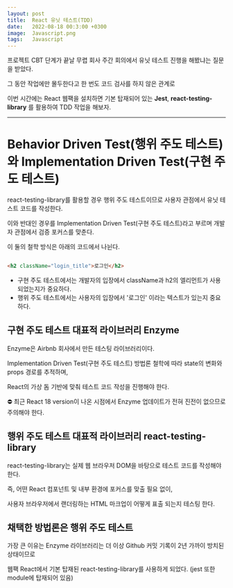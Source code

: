 ```yaml
---
layout: post
title:  React 유닛 테스트(TDD)
date:   2022-08-18 00:3:00 +0300
image:  Javascript.png
tags:   Javascript
---
```



프로젝트 CBT 단계가 끝날 무렵 회사 주간 회의에서 유닛 테스트 진행을 해봤냐는 질문을 받았다.

그 동안 작업에만 몰두한다고 한 번도 코드 검사를 하지 않은 관계로 

이번 시간에는 React 웹팩을 설치하면 기본 탑재되어 있는 __Jest__, __react-testing-library__ 를 활용하여 TDD 작업을 해보자.


---

#  Behavior Driven Test(행위 주도 테스트)와 Implementation Driven Test(구현 주도 테스트)

react-testing-library를 활용할 경우 행위 주도 테스트이므로 사용자 관점에서 유닛 테스트 코드를 작성한다.

이와 반대인 경우를 Implementation Driven Test(구현 주도 테스트)라고 부르며 개발자 관점에서 검증 포커스를 맞춘다.

이 둘의 철학 방식은 아래의 코드에서 나뉜다.

```html

<h2 className="login_title">로그인</h2>

```

- 구현 주도 테스트에서는 개발자의 입장에서 className과 h2의 엘리먼트가 사용되었는지가 중요하다.
- 행위 주도 테스트에서는 사용자의 입장에서 '로그인' 이라는 텍스트가 있는지 중요하다.


## 구현 주도 테스트 대표적 라이브러리 Enzyme

Enzyme은 Airbnb 회사에서 만든 테스팅 라이브러리이다.

Implementation Driven Test(구현 주도 테스트) 방법론 철학에 따라 state의 변화와 props 경로를 추적하며,

React의 가상 돔 기반에 맞춰 테스트 코드 작성을 진행해야 한다.

⛔️ 최근 React 18 version이 나온 시점에서 Enzyme 업데이트가 전혀 진전이 없으므로 주의해야 한다.

## 행위 주도 테스트 대표적 라이브러리 react-testing-library

react-testing-library는 실제 웹 브라우저 DOM을 바탕으로 테스트 코드를 작성해야 한다.

즉, 어떤 React 컴포넌트 및 내부 환경에 포커스를 맞출 필요 없이,

사용자 브라우저에서 랜더링하는 HTML 마크업이 어떻게 표출 되는지 테스팅 한다.


## 채택한 방법론은 행위 주도 테스트

가장 큰 이유는 Enzyme 라이브러리는 더 이상 Github 커밋 기록이 2년 가까이 방치된 상태이므로 

웹팩 React에서 기본 탑재된 react-testing-library를 사용하게 되었다. (jest 또한 module에 탑재되어 있음)


